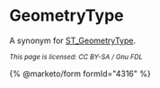 # GeometryType

A synonym for [ST\_GeometryType](st_geometrytype.md).

<sub>_This page is licensed: CC BY-SA / Gnu FDL_</sub>

{% @marketo/form formId="4316" %}
